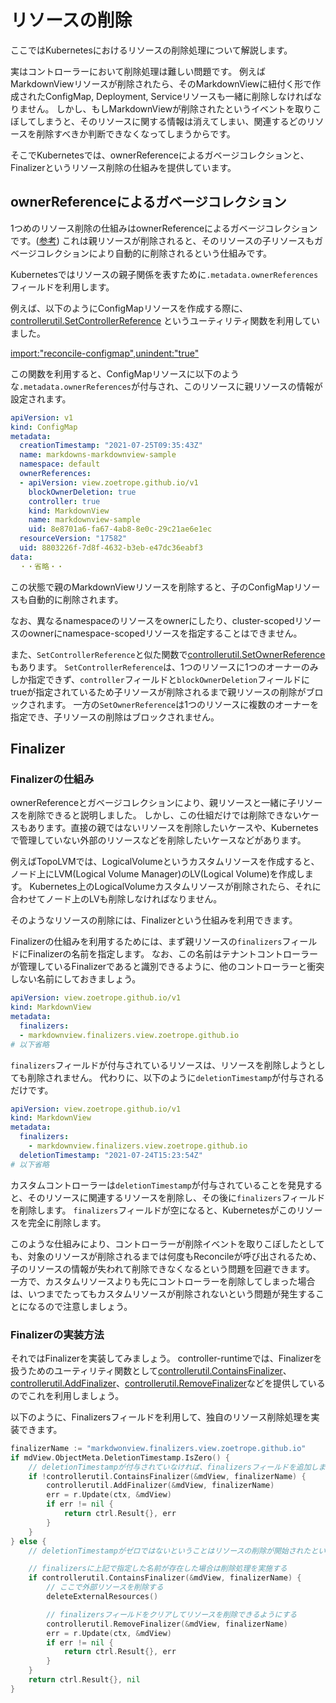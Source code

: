# リソースの削除

ここではKubernetesにおけるリソースの削除処理について解説します。

実はコントローラーにおいて削除処理は難しい問題です。
例えばMarkdownViewリソースが削除されたら、そのMarkdownViewに紐付く形で作成されたConfigMap, Deployment, Serviceリソースも一緒に削除しなければなりません。
しかし、もしMarkdownViewが削除されたというイベントを取りこぼしてしまうと、そのリソースに関する情報は消えてしまい、関連するどのリソースを削除すべきか判断できなくなってしまうからです。

そこでKubernetesでは、ownerReferenceによるガベージコレクションと、Finalizerというリソース削除の仕組みを提供しています。

## ownerReferenceによるガベージコレクション

1つめのリソース削除の仕組みはownerReferenceによるガベージコレクションです。([参考](https://kubernetes.io/docs/concepts/workloads/controllers/garbage-collection/))
これは親リソースが削除されると、そのリソースの子リソースもガベージコレクションにより自動的に削除されるという仕組みです。

Kubernetesではリソースの親子関係を表すために`.metadata.ownerReferences`フィールドを利用します。

例えば、以下のようにConfigMapリソースを作成する際に、[controllerutil.SetControllerReference](https://pkg.go.dev/sigs.k8s.io/controller-runtime/pkg/controller/controllerutil?tab=doc#SetControllerReference)
というユーティリティ関数を利用していました。

[import:"reconcile-configmap",unindent:"true"](../../codes/markdown-view/controllers/markdownview_controller.go)

この関数を利用すると、ConfigMapリソースに以下のような`.metadata.ownerReferences`が付与され、このリソースに親リソースの情報が設定されます。

```yaml
apiVersion: v1
kind: ConfigMap
metadata:
  creationTimestamp: "2021-07-25T09:35:43Z"
  name: markdowns-markdownview-sample
  namespace: default
  ownerReferences:
  - apiVersion: view.zoetrope.github.io/v1
    blockOwnerDeletion: true
    controller: true
    kind: MarkdownView
    name: markdownview-sample
    uid: 8e8701a6-fa67-4ab8-8e0c-29c21ae6e1ec
  resourceVersion: "17582"
  uid: 8803226f-7d8f-4632-b3eb-e47dc36eabf3
data:
  ・・省略・・
```

この状態で親のMarkdownViewリソースを削除すると、子のConfigMapリソースも自動的に削除されます。

なお、異なるnamespaceのリソースをownerにしたり、cluster-scopedリソースのownerにnamespace-scopedリソースを指定することはできません。

また、`SetControllerReference`と似た関数で[controllerutil.SetOwnerReference](https://pkg.go.dev/sigs.k8s.io/controller-runtime/pkg/controller/controllerutil?tab=doc#SetOwnerReference)もあります。
`SetControllerReference`は、1つのリソースに1つのオーナーのみしか指定できず、`controller`フィールドと`blockOwnerDeletion`フィールドにtrueが指定されているため子リソースが削除されるまで親リソースの削除がブロックされます。
一方の`SetOwnerReference`は1つのリソースに複数のオーナーを指定でき、子リソースの削除はブロックされません。

## Finalizer

### Finalizerの仕組み

ownerReferenceとガベージコレクションにより、親リソースと一緒に子リソースを削除できると説明しました。
しかし、この仕組だけでは削除できないケースもあります。直接の親ではないリソースを削除したいケースや、Kubernetesで管理していない外部のリソースなどを削除したいケースなどがあります。

例えばTopoLVMでは、LogicalVolumeというカスタムリソースを作成すると、ノード上にLVM(Logical Volume Manager)のLV(Logical Volume)を作成します。
Kubernetes上のLogicalVolumeカスタムリソースが削除されたら、それに合わせてノード上のLVも削除しなければなりません。

そのようなリソースの削除には、Finalizerという仕組みを利用できます。

Finalizerの仕組みを利用するためには、まず親リソースの`finalizers`フィールドにFinalizerの名前を指定します。
なお、この名前はテナントコントローラーが管理しているFinalizerであると識別できるように、他のコントローラーと衝突しない名前にしておきましょう。

```yaml
apiVersion: view.zoetrope.github.io/v1
kind: MarkdownView
metadata:
  finalizers:
  - markdownview.finalizers.view.zoetrope.github.io
# 以下省略
```

`finalizers`フィールドが付与されているリソースは、リソースを削除しようとしても削除されません。
代わりに、以下のように`deletionTimestamp`が付与されるだけです。

```yaml
apiVersion: view.zoetrope.github.io/v1
kind: MarkdownView
metadata:
  finalizers:
    - markdownview.finalizers.view.zoetrope.github.io
  deletionTimestamp: "2021-07-24T15:23:54Z"
# 以下省略
```

カスタムコントローラーは`deletionTimestamp`が付与されていることを発見すると、そのリソースに関連するリソースを削除し、その後に`finalizers`フィールドを削除します。
`finalizers`フィールドが空になると、Kubernetesがこのリソースを完全に削除します。

このような仕組みにより、コントローラーが削除イベントを取りこぼしたとしても、対象のリソースが削除されるまでは何度もReconcileが呼び出されるため、子のリソースの情報が失われて削除できなくなるという問題を回避できます。
一方で、カスタムリソースよりも先にコントローラーを削除してしまった場合は、いつまでたってもカスタムリソースが削除されないという問題が発生することになるので注意しましょう。

### Finalizerの実装方法

それではFinalizerを実装してみましょう。
controller-runtimeでは、Finalizerを扱うためのユーティリティ関数として[controllerutil.ContainsFinalizer](https://pkg.go.dev/sigs.k8s.io/controller-runtime/pkg/controller/controllerutil?tab=doc#ContainsFinalizer)、[controllerutil.AddFinalizer](https://pkg.go.dev/sigs.k8s.io/controller-runtime/pkg/controller/controllerutil?tab=doc#AddFinalizer)、[controllerutil.RemoveFinalizer](https://pkg.go.dev/sigs.k8s.io/controller-runtime/pkg/controller/controllerutil?tab=doc#RemoveFinalizer)などを提供しているのでこれを利用しましょう。

以下のように、Finalizersフィールドを利用して、独自のリソース削除処理を実装できます。

```go
finalizerName := "markdwonview.finalizers.view.zoetrope.github.io"
if mdView.ObjectMeta.DeletionTimestamp.IsZero() {
    // deletionTimestampが付与されていなければ、finalizersフィールドを追加します。
    if !controllerutil.ContainsFinalizer(&mdView, finalizerName) {
        controllerutil.AddFinalizer(&mdView, finalizerName)
        err = r.Update(ctx, &mdView)
        if err != nil {
            return ctrl.Result{}, err
        }
    }
} else {
    // deletionTimestampがゼロではないということはリソースの削除が開始されたということ

    // finalizersに上記で指定した名前が存在した場合は削除処理を実施する
    if controllerutil.ContainsFinalizer(&mdView, finalizerName) {
        // ここで外部リソースを削除する
        deleteExternalResources()

        // finalizersフィールドをクリアしてリソースを削除できるようにする
        controllerutil.RemoveFinalizer(&mdView, finalizerName)
        err = r.Update(ctx, &mdView)
        if err != nil {
            return ctrl.Result{}, err
        }
    }
    return ctrl.Result{}, nil
}
```

